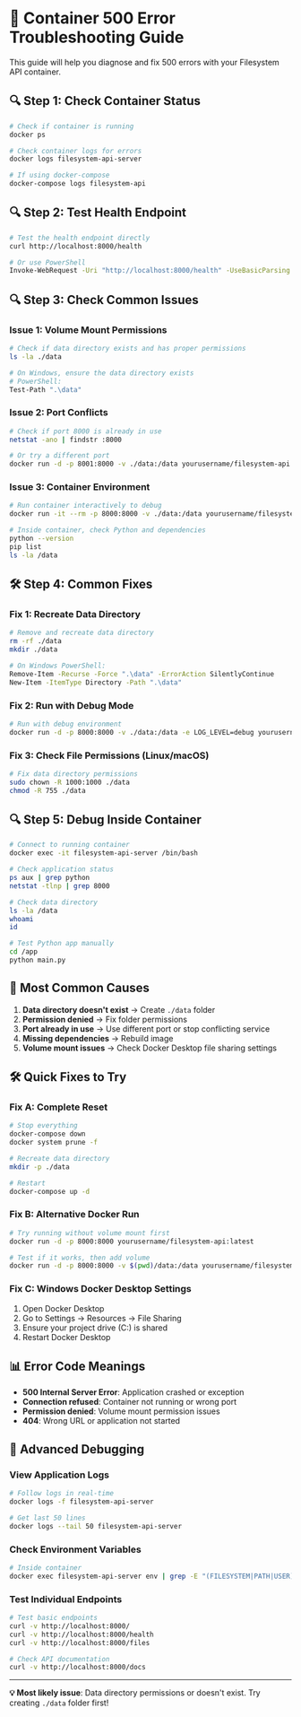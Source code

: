 # 🚨 Container 500 Error Troubleshooting Guide

This guide will help you diagnose and fix 500 errors with your Filesystem API container.

## 🔍 Step 1: Check Container Status

```bash
# Check if container is running
docker ps

# Check container logs for errors
docker logs filesystem-api-server

# If using docker-compose
docker-compose logs filesystem-api
```

## 🔍 Step 2: Test Health Endpoint

```bash
# Test the health endpoint directly
curl http://localhost:8000/health

# Or use PowerShell
Invoke-WebRequest -Uri "http://localhost:8000/health" -UseBasicParsing
```

## 🔍 Step 3: Check Common Issues

### Issue 1: Volume Mount Permissions
```bash
# Check if data directory exists and has proper permissions
ls -la ./data

# On Windows, ensure the data directory exists
# PowerShell:
Test-Path ".\data"
```

### Issue 2: Port Conflicts
```bash
# Check if port 8000 is already in use
netstat -ano | findstr :8000

# Or try a different port
docker run -d -p 8001:8000 -v ./data:/data yourusername/filesystem-api:latest
```

### Issue 3: Container Environment
```bash
# Run container interactively to debug
docker run -it --rm -p 8000:8000 -v ./data:/data yourusername/filesystem-api:latest /bin/bash

# Inside container, check Python and dependencies
python --version
pip list
ls -la /data
```

## 🛠️ Step 4: Common Fixes

### Fix 1: Recreate Data Directory
```bash
# Remove and recreate data directory
rm -rf ./data
mkdir ./data

# On Windows PowerShell:
Remove-Item -Recurse -Force ".\data" -ErrorAction SilentlyContinue
New-Item -ItemType Directory -Path ".\data"
```

### Fix 2: Run with Debug Mode
```bash
# Run with debug environment
docker run -d -p 8000:8000 -v ./data:/data -e LOG_LEVEL=debug yourusername/filesystem-api:latest
```

### Fix 3: Check File Permissions (Linux/macOS)
```bash
# Fix data directory permissions
sudo chown -R 1000:1000 ./data
chmod -R 755 ./data
```

## 🔍 Step 5: Debug Inside Container

```bash
# Connect to running container
docker exec -it filesystem-api-server /bin/bash

# Check application status
ps aux | grep python
netstat -tlnp | grep 8000

# Check data directory
ls -la /data
whoami
id

# Test Python app manually
cd /app
python main.py
```

## 🚨 Most Common Causes

1. **Data directory doesn't exist** → Create `./data` folder
2. **Permission denied** → Fix folder permissions
3. **Port already in use** → Use different port or stop conflicting service
4. **Missing dependencies** → Rebuild image
5. **Volume mount issues** → Check Docker Desktop file sharing settings

## 🛠️ Quick Fixes to Try

### Fix A: Complete Reset
```bash
# Stop everything
docker-compose down
docker system prune -f

# Recreate data directory
mkdir -p ./data

# Restart
docker-compose up -d
```

### Fix B: Alternative Docker Run
```bash
# Try running without volume mount first
docker run -d -p 8000:8000 yourusername/filesystem-api:latest

# Test if it works, then add volume
docker run -d -p 8000:8000 -v $(pwd)/data:/data yourusername/filesystem-api:latest
```

### Fix C: Windows Docker Desktop Settings
1. Open Docker Desktop
2. Go to Settings → Resources → File Sharing
3. Ensure your project drive (C:) is shared
4. Restart Docker Desktop

## 📊 Error Code Meanings

- **500 Internal Server Error**: Application crashed or exception
- **Connection refused**: Container not running or wrong port
- **Permission denied**: Volume mount permission issues
- **404**: Wrong URL or application not started

## 🔧 Advanced Debugging

### View Application Logs
```bash
# Follow logs in real-time
docker logs -f filesystem-api-server

# Get last 50 lines
docker logs --tail 50 filesystem-api-server
```

### Check Environment Variables
```bash
# Inside container
docker exec filesystem-api-server env | grep -E "(FILESYSTEM|PATH|USER)"
```

### Test Individual Endpoints
```bash
# Test basic endpoints
curl -v http://localhost:8000/
curl -v http://localhost:8000/health
curl -v http://localhost:8000/files

# Check API documentation
curl -v http://localhost:8000/docs
```

---

**💡 Most likely issue**: Data directory permissions or doesn't exist. Try creating `./data` folder first!